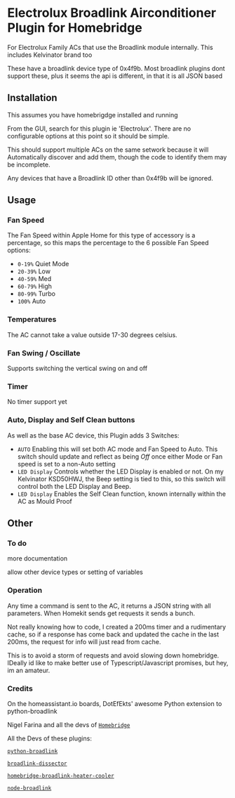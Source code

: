 
# Electrolux Broadlink Airconditioner Plugin for Homebridge

For Electrolux Family ACs that use the Broadlink module internally. This includes Kelvinator brand too

These have a broadlink device type of 0x4f9b. Most broadlink plugins dont support these, plus it seems the api is different, in that it is all JSON based

## Installation

This assumes you have homebrigdge installed and running

From the GUI, search for this plugin ie 'Electrolux'. There are no configurable options at this point so it should be simple.

This should support multiple ACs on the same setwork because it will Automatically discover and add them, though the code to identify them may be incomplete.

Any devices that have a Broadlink ID other than 0x4f9b will be ignored.

## Usage

### Fan Speed

The Fan Speed within Apple Home for this type of accessory is a percentage, so this maps the percentage to the 6 possible Fan Speed options:

* `0-19%`  Quiet Mode
* `20-39%` Low
* `40-59%` Med
* `60-79%` High
* `80-99%` Turbo
* `100%`   Auto

### Temperatures

The AC cannot take a value outside 17-30 degrees celsius.

### Fan Swing / Oscillate

Supports switching the vertical swing on and off

### Timer

No timer support yet

### Auto, Display and Self Clean buttons

As well as the base AC device, this Plugin adds 3 Switches:

* `AUTO` Enabling this will set both AC mode and Fan Speed to Auto. This switch should update and reflect as being *Off* once either Mode or Fan speed is set to a non-Auto setting
* `LED Display` Controls whether the LED Display is enabled or not. On my Kelvinator KSD50HWJ, the Beep setting is tied to this, so this switch will control both the LED Display and Beep.
* `LED Display` Enables the Self Clean function, known internally within the AC as Mould Proof


## Other

### To do

more documentation

allow other device types or setting of variables

### Operation

Any time a command is sent to the AC, it returns a JSON string with all parameters. When Homekit sends get requests it sends a bunch.

Not really knowing how to code, I created a 200ms timer and a rudimentary cache, so if a response has come back and updated the cache in the last 200ms, the request for info will just read from cache.

This is to avoid a storm of requests and avoid slowing down homebridge. IDeally id like to make better use of Typescript/Javascript promises, but hey, im an amateur.

### Credits

On the homeassistant.io boards, DotEfEkts' awesome Python extension to python-broadlink

Nigel Farina and all the devs of [`Homebridge`](homebridge.io)

All the Devs of these plugins:

[`python-broadlink`](https://github.com/mjg59/python-broadlink])

[`broadlink-dissector`](https://github.com/csabavirag/broadlink-dissector)

[`homebridge-broadlink-heater-cooler`](https://github.com/makleso6/homebridge-broadlink-heater-cooler)

[`node-broadlink`](https://github.com/ThomasTavernier/node-broadlink)
